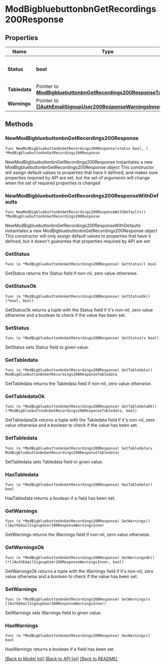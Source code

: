 # ModBigbluebuttonbnGetRecordings200Response

## Properties

Name | Type | Description | Notes
------------ | ------------- | ------------- | -------------
**Status** | **bool** | Whether the fetch was successful | [default to null]
**Tabledata** | Pointer to [**ModBigbluebuttonbnGetRecordings200ResponseTabledata**](ModBigbluebuttonbnGetRecordings200ResponseTabledata.md) |  | [optional] 
**Warnings** | Pointer to [**[]AuthEmailSignupUser200ResponseWarningsInner**](AuthEmailSignupUser200ResponseWarningsInner.md) |  | [optional] 

## Methods

### NewModBigbluebuttonbnGetRecordings200Response

`func NewModBigbluebuttonbnGetRecordings200Response(status bool, ) *ModBigbluebuttonbnGetRecordings200Response`

NewModBigbluebuttonbnGetRecordings200Response instantiates a new ModBigbluebuttonbnGetRecordings200Response object
This constructor will assign default values to properties that have it defined,
and makes sure properties required by API are set, but the set of arguments
will change when the set of required properties is changed

### NewModBigbluebuttonbnGetRecordings200ResponseWithDefaults

`func NewModBigbluebuttonbnGetRecordings200ResponseWithDefaults() *ModBigbluebuttonbnGetRecordings200Response`

NewModBigbluebuttonbnGetRecordings200ResponseWithDefaults instantiates a new ModBigbluebuttonbnGetRecordings200Response object
This constructor will only assign default values to properties that have it defined,
but it doesn't guarantee that properties required by API are set

### GetStatus

`func (o *ModBigbluebuttonbnGetRecordings200Response) GetStatus() bool`

GetStatus returns the Status field if non-nil, zero value otherwise.

### GetStatusOk

`func (o *ModBigbluebuttonbnGetRecordings200Response) GetStatusOk() (*bool, bool)`

GetStatusOk returns a tuple with the Status field if it's non-nil, zero value otherwise
and a boolean to check if the value has been set.

### SetStatus

`func (o *ModBigbluebuttonbnGetRecordings200Response) SetStatus(v bool)`

SetStatus sets Status field to given value.


### GetTabledata

`func (o *ModBigbluebuttonbnGetRecordings200Response) GetTabledata() ModBigbluebuttonbnGetRecordings200ResponseTabledata`

GetTabledata returns the Tabledata field if non-nil, zero value otherwise.

### GetTabledataOk

`func (o *ModBigbluebuttonbnGetRecordings200Response) GetTabledataOk() (*ModBigbluebuttonbnGetRecordings200ResponseTabledata, bool)`

GetTabledataOk returns a tuple with the Tabledata field if it's non-nil, zero value otherwise
and a boolean to check if the value has been set.

### SetTabledata

`func (o *ModBigbluebuttonbnGetRecordings200Response) SetTabledata(v ModBigbluebuttonbnGetRecordings200ResponseTabledata)`

SetTabledata sets Tabledata field to given value.

### HasTabledata

`func (o *ModBigbluebuttonbnGetRecordings200Response) HasTabledata() bool`

HasTabledata returns a boolean if a field has been set.

### GetWarnings

`func (o *ModBigbluebuttonbnGetRecordings200Response) GetWarnings() []AuthEmailSignupUser200ResponseWarningsInner`

GetWarnings returns the Warnings field if non-nil, zero value otherwise.

### GetWarningsOk

`func (o *ModBigbluebuttonbnGetRecordings200Response) GetWarningsOk() (*[]AuthEmailSignupUser200ResponseWarningsInner, bool)`

GetWarningsOk returns a tuple with the Warnings field if it's non-nil, zero value otherwise
and a boolean to check if the value has been set.

### SetWarnings

`func (o *ModBigbluebuttonbnGetRecordings200Response) SetWarnings(v []AuthEmailSignupUser200ResponseWarningsInner)`

SetWarnings sets Warnings field to given value.

### HasWarnings

`func (o *ModBigbluebuttonbnGetRecordings200Response) HasWarnings() bool`

HasWarnings returns a boolean if a field has been set.


[[Back to Model list]](../README.md#documentation-for-models) [[Back to API list]](../README.md#documentation-for-api-endpoints) [[Back to README]](../README.md)


